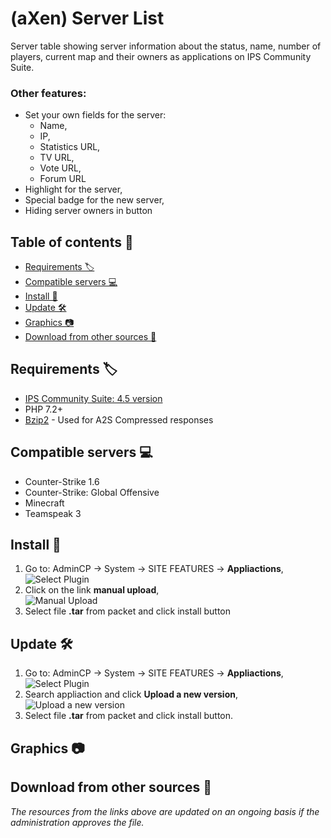 # (aXen) Server List

Server table showing server information about the status, name, number of players, current map and their owners as applications on IPS Community Suite.

### Other features:

- Set your own fields for the server:
  - Name,
  - IP,
  - Statistics URL,
  - TV URL,
  - Vote URL,
  - Forum URL
- Highlight for the server,
- Special badge for the new server,
- Hiding server owners in button

## Table of contents 📖

- [Requirements 🏷️](#requirements-)
- [Compatible servers 💻](#compatible-servers-)
- [Install 🧰](#install-)
- [Update 🛠️](#update-)
- [Graphics 📷](#graphics-)
- [Download from other sources 🔌](#download-from-other-sources-)

## Requirements 🏷️

- [IPS Community Suite: 4.5 version](https://invisioncommunity.com/)
- PHP 7.2+
- [Bzip2](https://www.php.net/manual/en/book.bzip2.php) - Used for A2S Compressed responses

## Compatible servers 💻

- Counter-Strike 1.6
- Counter-Strike: Global Offensive
- Minecraft
- Teamspeak 3

## Install 🧰

1. Go to: AdminCP -> System -> SITE FEATURES -> **Appliactions**,  
   ![Select Plugin](https://axendev.net/github/app/admincp_select.png)
2. Click on the link **manual upload**,  
   ![Manual Upload](https://axendev.net/github/app/manual_upload.png)
3. Select file **.tar** from packet and click install button

## Update 🛠️

1. Go to: AdminCP -> System -> SITE FEATURES -> **Appliactions**,  
   ![Select Plugin](https://axendev.net/github/app/admincp_select.png)
2. Search appliaction and click **Upload a new version**,  
   ![Upload a new version](https://axendev.net/github/app/new_version_upload.png)
3. Select file **.tar** from packet and click install button.

## Graphics 📷

## Download from other sources 🔌

_The resources from the links above are updated on an ongoing basis if the administration approves the file._
